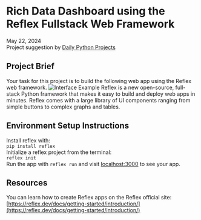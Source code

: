 # Rich Data Dashboard using the Reflex Fullstack Web Framework
May 22, 2024<br>
Project suggestion by [Daily Python Projects](https://dailypythonprojects.substack.com/)
## Project Brief
Your task for this project is to build the following web app using the Reflex web framework.
![Interface Example](https://substackcdn.com/image/fetch/w_1456,c_limit,f_webp,q_auto:good,fl_progressive:steep/https%3A%2F%2Fsubstack-post-media.s3.amazonaws.com%2Fpublic%2Fimages%2Fe5ac599a-8c18-446f-8c9a-6cc24df40b54.heic)
Reflex is a new open-source, full-stack Python framework that makes it easy to build and deploy web apps in minutes. Reflex comes with a large library of UI components ranging from simple buttons to complex graphs and tables.
## Environment Setup Instructions
Install reflex with:<br>
`pip install reflex`<br>
Initialize a reflex project from the terminal:<br>
`reflex init`<br>
Run the app with `reflex run` and visit [localhost:3000](http//localhost:3000) to see your app.
## Resources
You can learn how to create Reflex apps on the Reflex official site:<br>
[https://reflex.dev/docs/getting-started/introduction/](https://reflex.dev/docs/getting-started/introduction/)
